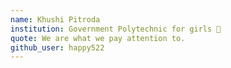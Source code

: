 ```yaml
---
name: Khushi Pitroda 
institution: Government Polytechnic for girls 🚩
quote: We are what we pay attention to.
github_user: happy522
---
```

